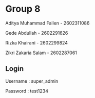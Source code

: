 # Group 8

Aditya Muhammad Fallen - 2602311086

Gede Abdullah - 2602291626

Rizka Khairani - 2602299824

Zikri Zakaria Salam - 2602287061

## Login

Username : super_admin

Password : test1234